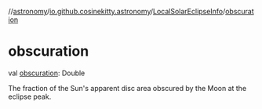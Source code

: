 //[astronomy](../../../index.md)/[io.github.cosinekitty.astronomy](../index.md)/[LocalSolarEclipseInfo](index.md)/[obscuration](obscuration.md)

# obscuration

val [obscuration](obscuration.md): Double

The fraction of the Sun's apparent disc area obscured by the Moon at the eclipse peak.
